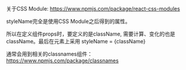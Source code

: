 关于CSS Module:
<https://www.npmjs.com/package/react-css-modules>

styleName完全是使用CSS Module之后得到的属性。

所以在定义组件props时，要定义的是className, 需要计算、变化的也是className。最后在元素上采用 styleName = {className}

通常会用到相关的classnames组件：
<https://www.npmjs.com/package/classnames>